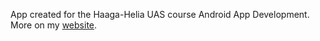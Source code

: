 App created for the Haaga-Helia UAS course Android App Development. More on my 
[website](https://bgm064.wordpress.com/2021/12/20/android-app-development/).
